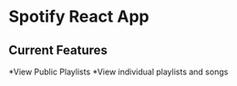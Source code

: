 # Spotify React App

## Current Features
*View Public Playlists
*View individual playlists and songs
